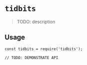 # `tidbits`

> TODO: description

## Usage

```
const tidbits = require('tidbits');

// TODO: DEMONSTRATE API
```
